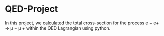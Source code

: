 # QED-Project
In this project, we calculated the total cross-section for the process e − e+ → µ − µ + within the QED Lagrangian using python.
